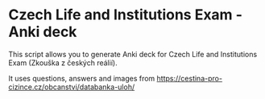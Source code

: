 # Czech Life and Institutions Exam - Anki deck

This script allows you to generate Anki deck for Czech Life and Institutions Exam (Zkouška z českých reálií).

It uses questions, answers and images from https://cestina-pro-cizince.cz/obcanstvi/databanka-uloh/
